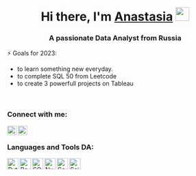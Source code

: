 <h1 align="center">    Hi there, I'm <a href="https://www.linkedin.com/in/анастасия-байбикова-639b19291/" target="_blank">Anastasia</a> 
<img src="https://github.com/blackcater/blackcater/raw/main/images/Hi.gif" height="32"/></h1>
<h3 align="center">A passionate Data Analyst from Russia     </h3>

⚡ Goals for 2023:
- to learn something new everyday.
- to complete SQL 50 from Leetcode
- to create 3 powerfull projects on Tableau

<br />


### Connect with me:
<img align="left" title="Telegram" alt="BaybikovaAnastasia" width="22px" src="https://upload.wikimedia.org/wikipedia/commons/8/83/Telegram_2019_Logo.svg" />
<img align="left" title="Gmail" alt="anastasia.baybikova@yandex.ru" width="22px" src="https://upload.wikimedia.org/wikipedia/commons/7/7e/Gmail_icon_%282020%29.svg" />

<br />

### Languages and Tools DA:
<img align="left" title="Python" alt="Python" width="26px" src="https://upload.wikimedia.org/wikipedia/commons/c/c3/Python-logo-notext.svg" />
<img align="left" title="Pandas" alt="Pandas" width="26px" src="https://upload.wikimedia.org/wikipedia/commons/2/22/Pandas_mark.svg" />
<img align="left" title="SQL" alt="SQL" width="26px" src="https://www.svgrepo.com/download/331760/sql-database-generic.svg" />
<img align="left" title="Numpy" alt="Numpy" width="26px" src="https://www.svgrepo.com/download/354127/numpy.svg" />
<img align="left" title="Seaborn" alt="Seaborn" width="26px" src="https://seaborn.pydata.org/_images/logo-mark-lightbg.svg" />
<img align="left" title="Scipy" alt="Scipy" width="26px" src="https://scipy.org/images/logo.svg" />
<br />




